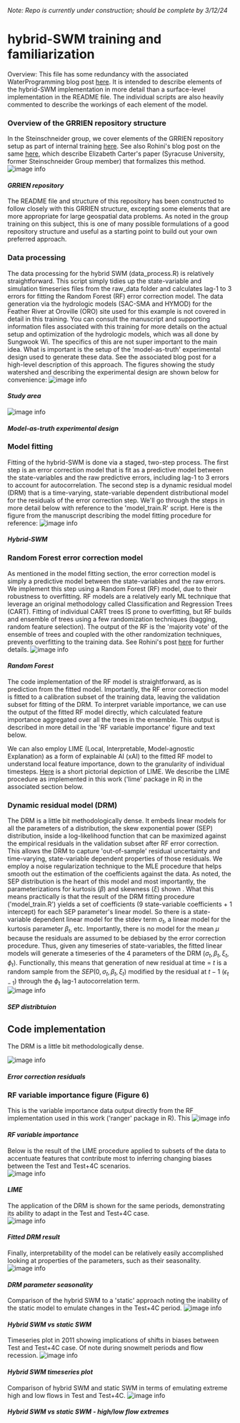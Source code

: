 _Note: Repo is currently under construction; should be complete by 3/12/24_
# hybrid-SWM training and familiarization
Overview: This file has some redundancy with the associated WaterProgramming blog post [here](https://waterprogramming.wordpress.com/2024/03/11/nonstationary-stochastic-watershed-modeling/). It is intended to
describe elements of the hybrid-SWM implementation in more detail than a surface-level implementation in the README file. The individual scripts are also heavily commented to describe the workings of each element of the model.   
### Overview of the GRRIEN repository structure
In the Steinschneider group, we cover elements of the GRRIEN repository setup as part of internal training [here](https://github.com/SteinschneiderLab/lab-manual/tree/main/training/open_research). See also Rohini's
blog post on the same [here](https://waterprogramming.wordpress.com/2023/03/06/introducing-the-grrien-analysis-framework-defining-standards-for-reproducible-and-robust-supervised-learning-of-earth-surface-processes-at-large-spatial-scales/), which describe Elizabeth Carter's paper (Syracuse University, former Steinschneider Group member) that formalizes this method.
![image info](figures_tables/GRRIEn.png "GRRIEN")
#### _GRRIEN repository_   
   
The README file and structure of this repository has been constructed to follow closely with this GRRIEN structure, excepting some elements that are more appropriate for large geospatial data problems. As noted in the group training on this subject, this is one of many possible formulations of a good repository structure and useful as a starting point to build out your own preferred approach.
### Data processing
The data processing for the hybrid SWM (data_process.R) is relatively straightforward. This script simply tidies up the state-variable and simulation timeseries files from the raw_data folder and calculates lag-1 to 3 errors for fitting the Random Forest (RF) error correction model. The data generation via the hydrologic models (SAC-SMA and HYMOD) for the Feather River at Oroville (ORO) site used for this example is not covered in detail in this training. You can consult the manuscript and supporting information files associated with this training for more details on the actual setup and optimization of the hydrologic models, which was all done by Sungwook Wi. The specifics of this are not super important to the main idea. What is important is the setup of the 'model-as-truth' experimental design used to generate these data. See the associated blog post for a high-level description of this approach. The figures showing the study watershed and describing the experimental design are shown below for convenience:
![image info](figures_tables/fig1.png "Study area")   
#### _Study area_      
   
![image info](figures_tables/fig2.png "Model-as-truth experimental design")
#### _Model-as-truth experimental design_   
### Model fitting
Fitting of the hybrid-SWM is done via a staged, two-step process. The first step is an error correction model that is fit as a predictive model between the state-variables and the raw predictive errors, including lag-1 to 3 errors to account for autocorrelation. The second step is a dynamic residual model (DRM) that is a time-varying, state-variable dependent distributional model for the residuals of the error correction step. We'll go through the steps in more detail below with reference to the 'model_train.R' script. Here is the figure from the manuscript describing the model fitting procedure for reference:
![image info](figures_tables/fig3.png "hybrid SWM")
#### _Hybrid-SWM_  

### Random Forest error correction model
As mentioned in the model fitting section, the error correction model is simply a predictive model between the state-variables and the raw errors. We implement this step using a Random Forest (RF) model, due to their robustness to overfitting. RF models are a relatively early ML technique that leverage an original methodology called Classification and Regression Trees (CART). Fitting of individual CART trees IS prone to overfitting, but RF builds and ensemble of trees using a few randomization techniques (bagging, random feature selection). The output of the RF is the 'majority vote' of the ensemble of trees and coupled with the other randomization techniques, prevents overfitting to the training data. See Rohini's post [here](https://waterprogramming.wordpress.com/2019/02/04/intro-to-machine-learning-part-5-bagging/) for further details.
![image info](figures_tables/RF.png "hybrid SWM")
#### _Random Forest_  

The code implementation of the RF model is straightforward, as is prediction from the fitted model. Importantly, the RF error correction model is fitted to a calibration subset of the training data, leaving the validation subset for fitting of the DRM. To interpret variable importance, we can use the output of the fitted RF model directly, which calculated feature importance aggregated over all the trees in the ensemble. This output is described in more detail in the 'RF variable importance' figure and text below.   
   
We can also employ LIME (Local, Interpretable, Model-agnostic Explanation) as a form of explainable AI (xAI) to the fitted RF model to understand local feature importance, down to the granularity of individual timesteps. [Here](docs/LIME.pdf) is a short pictorial depiction of LIME. We describe the LIME procedure as implemented in this work ('lime' package in R) in the associated section below.

### Dynamic residual model (DRM)
The DRM is a little bit methodologically dense. It embeds linear models for all the parameters of a distribution, the skew exponential power (SEP) distribution, inside a log-likelihood function that can be maximized against the empirical residuals in the validation subset after RF error correction. This allows the DRM to capture 'out-of-sample' residual uncertainty and time-varying, state-variable dependent properties of those residuals. We employ a noise regularization technique to the MLE procedure that helps smooth out the estimation of the coefficients against the data. As noted, the SEP distribution is the heart of this model and most importantly, the parameterizations for kurtosis ($\beta$) and skewness ($\xi$) shown . What this means practically is that the result of the DRM fitting procedure ('model_train.R') yields a set of coefficients (9 state-variable coefficients + 1 intercept) for each SEP parameter's linear model. So there is a state-variable dependent linear model for the stdev term $\sigma_t$, a linear model for the kurtosis parameter $\beta_t$, etc. Importantly, there is no model for the mean $\mu$ because the residuals are assumed to be debiased by the error correction procedure. Thus, given any timeseries of state-variables, the fitted linear models will generate a timeseries of the 4 parameters of the DRM ($\sigma_t, \beta_t, \xi_t, \phi_t$). Functionally, this means that generation of new residual at time = $t$ is a random sample from the $SEP(0,\sigma_t,\beta_t,\xi_t)$ modified by the residual at $t-1$  ($\epsilon_{t-1}$) through the $\phi_t$ lag-1 autocorrelation term.  
![image info](figures_tables/sep.png "SEP distribution")
#### _SEP distribtuion_ 

## Code implementation
The DRM is a little bit methodologically dense.


![image info](figures_tables/fig5.png "Error correction result")
#### _Error correction residuals_  

### RF variable importance figure (Figure 6)
This is the variable importance data output directly from the RF implementation used in this work ('ranger' package in R). This 
![image info](figures_tables/fig6.png "RF variable importance")
#### _RF variable importance_  

Below is the result of the LIME procedure applied to subsets of the data to accentuate features that contribute most to inferring changing biases between the Test and Test+4C scenarios.   
![image info](figures_tables/fig7.png "LIME")
#### _LIME_  

The application of the DRM is shown for the same periods, demonstrating its ability to adapt in the Test and Test+4C case.  
![image info](figures_tables/fig8.png "DRM fits")
#### _Fitted DRM result_  
   
Finally, interpretability of the model can be relatively easily accomplished looking at properties of the parameters, such as their seasonality.
![image info](figures_tables/fig9.png "DRM seasonality")
#### _DRM parameter seasonality_  

Comparison of the hybrid SWM to a 'static' approach noting the inability of the static model to emulate changes in the Test+4C period.
![image info](figures_tables/fig10.png "hybrid SWM vs static SWM")
#### _Hybrid SWM vs static SWM_  

Timeseries plot in 2011 showing implications of shifts in biases between Test and Test+4C case. Of note during snowmelt periods and flow recession.
![image info](figures_tables/fig11.png "hybrid SWM timeseries plot")
#### _Hybrid SWM timeseries plot_  

Comparison of hybrid SWM and static SWM in terms of emulating extreme high and low flows in Test and Test+4C.
![image info](figures_tables/fig12.png "hybrid SWM vs static SWM - high/low flow extremes")
#### _Hybrid SWM vs static SWM - high/low flow extremes_ 
